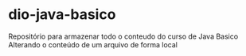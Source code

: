# dio-java-basico

Repositório para armazenar todo o conteudo do curso de Java Basico
Alterando o conteúdo de um arquivo de forma local
